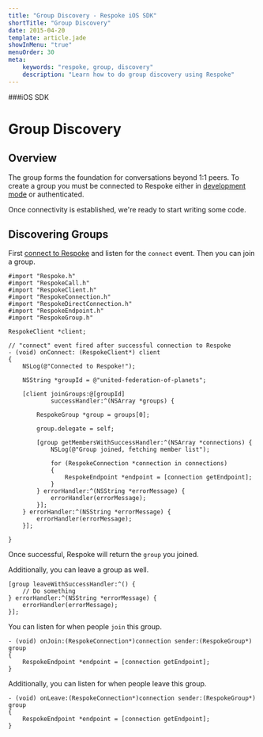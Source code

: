 ```yaml
---
title: "Group Discovery - Respoke iOS SDK"
shortTitle: "Group Discovery"
date: 2015-04-20
template: article.jade
showInMenu: "true"
menuOrder: 30
meta:
    keywords: "respoke, group, discovery"
    description: "Learn how to do group discovery using Respoke"
---
```


###iOS SDK
# Group Discovery

## Overview

The group forms the foundation for conversations beyond 1:1 peers. To create a group you must be connected to Respoke either in [development mode](/client/ios/getting-started.html) or authenticated.

Once connectivity is established, we're ready to start writing some code.


## Discovering Groups

First [connect to Respoke]((/client/ios/getting-started.html)) and listen for the `connect` event. Then you can join a group.

    #import "Respoke.h"
    #import "RespokeCall.h"
    #import "RespokeClient.h"
    #import "RespokeConnection.h"
    #import "RespokeDirectConnection.h"
    #import "RespokeEndpoint.h"
    #import "RespokeGroup.h"
    
    RespokeClient *client;
    
    // "connect" event fired after successful connection to Respoke
    - (void) onConnect: (RespokeClient*) client
    {
        NSLog(@"Connected to Respoke!");
        
        NSString *groupId = @"united-federation-of-planets";
        
        [client joinGroups:@[groupId] 
                successHandler:^(NSArray *groups) {
            
            RespokeGroup *group = groups[0];
            
            group.delegate = self;

            [group getMembersWithSuccessHandler:^(NSArray *connections) {
                NSLog(@"Group joined, fetching member list");

                for (RespokeConnection *connection in connections)
                {
                    RespokeEndpoint *endpoint = [connection getEndpoint];
                }
            } errorHandler:^(NSString *errorMessage) {
                errorHandler(errorMessage);
            }];
        } errorHandler:^(NSString *errorMessage) {
            errorHandler(errorMessage);
        }];
        
    }
    
Once successful, Respoke will return the `group` you joined. 

Additionally, you can leave a group as well.

    [group leaveWithSuccessHandler:^() {
        // Do something
    } errorHandler:^(NSString *errorMessage) {
        errorHandler(errorMessage);
    }];

You can listen for when people `join` this group. 

    - (void) onJoin:(RespokeConnection*)connection sender:(RespokeGroup*) group
    {
        RespokeEndpoint *endpoint = [connection getEndpoint];
    }

Additionally, you can listen for when people leave this group.

    - (void) onLeave:(RespokeConnection*)connection sender:(RespokeGroup*) group
    {
        RespokeEndpoint *endpoint = [connection getEndpoint];
    }